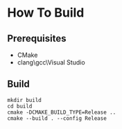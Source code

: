 # How To Build

## Prerequisites

- CMake
- clang\gcc\Visual Studio

## Build

```shell
mkdir build
cd build
cmake -DCMAKE_BUILD_TYPE=Release ..
cmake --build . --config Release 

```


